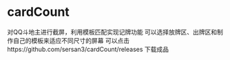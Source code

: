 # cardCount
对QQ斗地主进行截屏，利用模板匹配实现记牌功能
可以选择放牌区、出牌区和制作自己的模板来适应不同尺寸的屏幕
可以点击https://github.com/sersan3/cardCount/releases 下载成品
